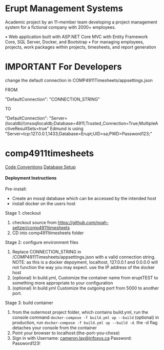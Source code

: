 # Erupt Management Systems

Academic project by an 11-member team developing a project management system for a fictional company with 2000+ employees.

• Web application built with ASP.NET Core MVC with Entity Framework Core, SQL Server, Docker, and Bootstrap
• For managing employees, projects, work packages within projects, timesheets, and report generation

# IMPORTANT For Developers


change the default connection in COMP4911Timesheets/appsettings.json

FROM

"DefaultConnection": "CONNECTION_STRING"

TO


"DefaultConnection": "Server=(localdb)\\\\mssqllocaldb;Database=4911;Trusted_Connection=True;MultipleActiveResultSets=true"
Edmund is using "Server=tcp:127.0.0.1,1433;Database=Erupt;UID=sa;PWD=Password123;"


# comp4911timesheets

[Code Conventions](/docs/conventions.md)
[Database Setup](/docs/dbsetup.md)


#### Deployment Instructions

Pre-install: 
- Create an mssql database which can be accessed by the intended host
- install docker on the users host

Stage 1: checkout

1. checkout source from https://github.com/noah-seltzer/comp4911timesheets
2. CD into comp4911timesheets folder

Stage 2: configure environment files

1. Replace CONNECTION_STRING in /COMP4911Timesheets/appsettings.json with a valid connection string. 
NOTE: as this is a docker depoyment, localhost, 127.0.0.1 and 0.0.0.0 will not function the way you may expect. use the IP address of the docker host
2. (optional) In build.yml, Customize the container name from eruptTEST to something more appropriate to your configuration
3. (optional) In build.yml Customize the outgoing port from 5000 to another port.

Stage 3: build container

1. from the outermost project folder, which contains build.yml, run the console command 
`docker-compose -f build.yml up --build`
(optional) in production, run `docker-compose -f build.yml up --build -d`. the -d flag detaches your console from the container
2. Point your browser to localhost:{the-port-you-chose)
3. Sign in with 
Username: cameron.lay@infosys.ca
Password: Password123!
